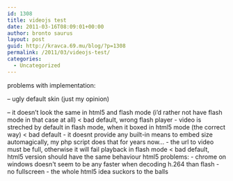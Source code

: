 ```yaml
---
id: 1308
title: videojs test
date: 2011-03-16T08:09:01+00:00
author: bronto saurus
layout: post
guid: http://kravca.69.mu/blog/?p=1308
permalink: /2011/03/videojs-test/
categories:
  - Uncategorized
---
```

problems with implementation:
  
&#8211; ugly default skin (just my opinion)
  
&#8211; it doesn&#8217;t look the same in html5 and flash mode (i&#8217;d rather not have flash mode in that case at all) < bad default, wrong flash player - video is streched by default in flash mode, when it boxed in html5 mode (the correct way) < bad default - it doesnt provide any built-in means to embed size automagically, my php script does that for years now... - the url to video must be full, otherwise it will fail playback in flash mode < bad default, html5 version should have the same behaviour html5 problems: - chrome on windows doesn't seem to be any faster when decoding h.264 than flash - no fullscreen - the whole html5 idea suckors to the balls